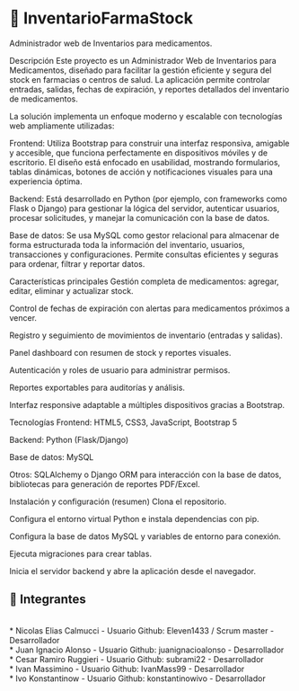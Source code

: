 # :pill: InventarioFarmaStock
Administrador web de Inventarios para medicamentos.

Descripción
Este proyecto es un Administrador Web de Inventarios para Medicamentos, diseñado para facilitar la gestión eficiente y segura del stock en farmacias o centros de salud. La aplicación permite controlar entradas, salidas, fechas de expiración, y reportes detallados del inventario de medicamentos.

La solución implementa un enfoque moderno y escalable con tecnologías web ampliamente utilizadas:

Frontend: Utiliza Bootstrap para construir una interfaz responsiva, amigable y accesible, que funciona perfectamente en dispositivos móviles y de escritorio. El diseño está enfocado en usabilidad, mostrando formularios, tablas dinámicas, botones de acción y notificaciones visuales para una experiencia óptima.

Backend: Está desarrollado en Python (por ejemplo, con frameworks como Flask o Django) para gestionar la lógica del servidor, autenticar usuarios, procesar solicitudes, y manejar la comunicación con la base de datos.

Base de datos: Se usa MySQL como gestor relacional para almacenar de forma estructurada toda la información del inventario, usuarios, transacciones y configuraciones. Permite consultas eficientes y seguras para ordenar, filtrar y reportar datos.

Características principales
Gestión completa de medicamentos: agregar, editar, eliminar y actualizar stock.

Control de fechas de expiración con alertas para medicamentos próximos a vencer.

Registro y seguimiento de movimientos de inventario (entradas y salidas).

Panel dashboard con resumen de stock y reportes visuales.

Autenticación y roles de usuario para administrar permisos.

Reportes exportables para auditorías y análisis.

Interfaz responsive adaptable a múltiples dispositivos gracias a Bootstrap.

Tecnologías
Frontend: HTML5, CSS3, JavaScript, Bootstrap 5

Backend: Python (Flask/Django)

Base de datos: MySQL

Otros: SQLAlchemy o Django ORM para interacción con la base de datos, bibliotecas para generación de reportes PDF/Excel.

Instalación y configuración (resumen)
Clona el repositorio.

Configura el entorno virtual Python e instala dependencias con pip.

Configura la base de datos MySQL y variables de entorno para conexión.

Ejecuta migraciones para crear tablas.

Inicia el servidor backend y abre la aplicación desde el navegador.



## :muscle: Integrantes
<br/>
* Nicolas Elias Calmucci - Usuario Github: Eleven1433 / Scrum master - Desarrollador
<br/>
* Juan Ignacio Alonso - Usuario Github: juanignacioalonso - Desarrollador
<br/>
* Cesar Ramiro Ruggieri - Usuario Github: subrami22 - Desarrollador
<br/>
* Ivan Massimino - Usuario Github: IvanMass99 - Desarrollador
<br/>
* Ivo Konstantinow - Usuario Github: konstantinowivo - Desarrollador
<br/>

